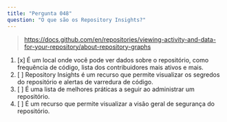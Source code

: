 ```yaml
---
title: "Pergunta 048"
question: "O que são os Repository Insights?"
---
```



> https://docs.github.com/en/repositories/viewing-activity-and-data-for-your-repository/about-repository-graphs
1. [x] É um local onde você pode ver dados sobre o repositório, como frequência de código, lista dos contribuidores mais ativos e mais.
1. [ ] Repository Insights é um recurso que permite visualizar os segredos do repositório e alertas de varredura de código.
1. [ ] É uma lista de melhores práticas a seguir ao administrar um repositório.
1. [ ] É um recurso que permite visualizar a visão geral de segurança do repositório.
